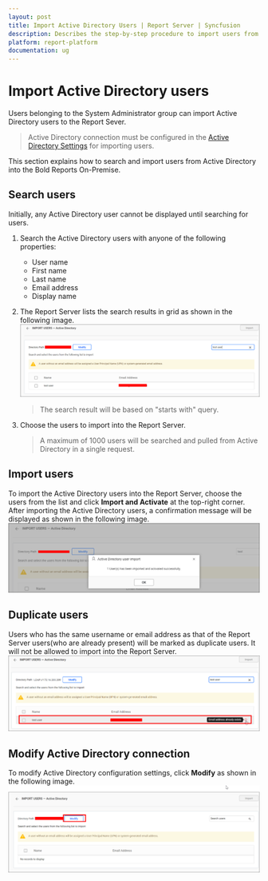 ```yaml
---
layout: post
title: Import Active Directory Users | Report Server | Syncfusion
description: Describes the step-by-step procedure to import users from the Active Directory into the Bold Reports On-Premise.
platform: report-platform
documentation: ug
---
```


# Import Active Directory users

Users belonging to the System Administrator group can import Active Directory users to the Report Sever.

> Active Directory connection must be configured in the [Active Directory Settings](./../../../../manage-app-settings/active-directory/) for importing users.

This section explains how to search and import users from Active Directory into the Bold Reports On-Premise.

## Search users

Initially, any Active Directory user cannot be displayed until searching for users.

1. Search the Active Directory users with anyone of the following properties:
    * User name
    * First name
    * Last name
    * Email address
    * Display name

2. The Report Server lists the search results in grid as shown in the following image.
    ![Search Active Directory users](/static/assets/on-premise/images/manage-users-and-groups/users/import-from-active-directory/search-user.png)
    > The search result will be based on "starts with" query.

3. Choose the users to import into the Report Server.
    > A maximum of 1000 users will be searched and pulled from Active Directory in a single request.

## Import users

To import the Active Directory users into the Report Server, choose the users from the list and click **Import and Activate** at the top-right corner. After importing the Active Directory users, a confirmation message will be displayed as shown in the following image.
![Success message after imported the Active Directory users](/static/assets/on-premise/images/manage-users-and-groups/users/import-from-active-directory/user-imported.png)

## Duplicate users

Users who has the same username or email address as that of the Report Server users(who are already present) will be marked as duplicate users. It will not be allowed to import into the Report Server.
![Duplicated Active Directory users](/static/assets/on-premise/images/manage-users-and-groups/users/import-from-active-directory/duplicated-users.png)

## Modify Active Directory connection

To modify Active Directory configuration settings, click **Modify** as shown in the following image.
![Modify Active Directory configuration](/static/assets/on-premise/images/manage-users-and-groups/users/import-from-active-directory/modify-configuration.png)
